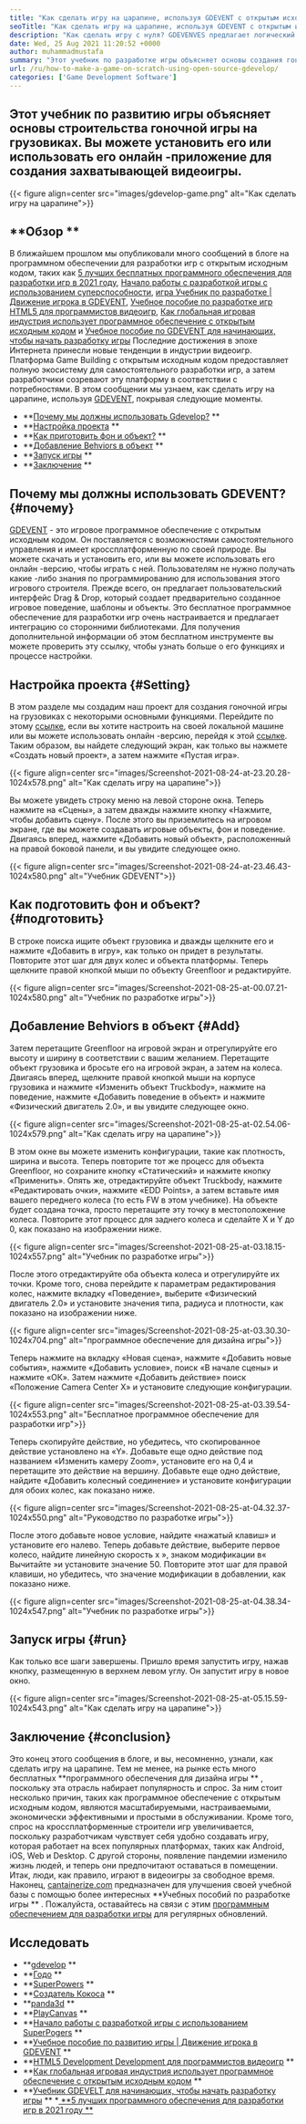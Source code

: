 ```yaml
---
title: "Как сделать игру на царапине, используя GDEVENT с открытым исходным кодом" 
seoTitle: "Как сделать игру на царапине, используя GDEVENT с открытым исходным кодом" 
description: "Как сделать игру с нуля? GDEVENVES предлагает логический пользовательский интерфейс, наполненный множеством компонентов и поведения для создания видеоигр для веб -сайтов, рабочих столов, iOS и Android." 
date: Wed, 25 Aug 2021 11:20:52 +0000
author: muhammadmustafa
summary: "Этот учебник по разработке игры объясняет основы создания гоночной игры на грузовиках. Вы можете установить его или использовать его онлайн -приложение для создания захватывающей видеоигры." 
url: /ru/how-to-make-a-game-on-scratch-using-open-source-gdevelop/
categories: ['Game Development Software']
---
```


## Этот учебник по развитию игры объясняет основы строительства гоночной игры на грузовиках. Вы можете установить его или использовать его онлайн -приложение для создания захватывающей видеоигры.

{{< figure align=center src="images/gdevelop-game.png" alt="Как сделать игру на царапине">}}


##  **Обзор ** 
В ближайшем прошлом мы опубликовали много сообщений в блоге на программном обеспечении для разработки игр с открытым исходным кодом, таких как [5 лучших бесплатных программного обеспечения для разработки игр в 2021 году][1], [Начало работы с разработкой игры с использованием суперспособности][2], [игра Учебник по разработке | Движение игрока в GDEVENT][3], [Учебное пособие по разработке игр HTML5 для программистов видеоигр][4], [Как глобальная игровая индустрия использует программное обеспечение с открытым исходным кодом][5] и [Учебное пособие по GDEVENT для начинающих, чтобы начать разработку игры][6 ] Последние достижения в эпохе Интернета принесли новые тенденции в индустрии видеоигр. Платформа Game Building с открытым исходным кодом предоставляет полную экосистему для самостоятельного разработки игр, а затем разработчики созревают эту платформу в соответствии с потребностями. В этом сообщении мы узнаем, как сделать игру на царапине, используя [GDEVENT][7], покрывая следующие моменты.
  * **[Почему мы должны использовать Gdevelop?][8] ** 
  * **[Настройка проекта][9] ** 
  * **[Как приготовить фон и объект?][10] ** 
  * **[Добавление Behviors в объект][11] ** 
  * **[Запуск игры][12] ** 
  * **[Заключение][13] ** 

## Почему мы должны использовать GDEVENT?   {#почему}
[GDEVENT][7] - это игровое программное обеспечение с открытым исходным кодом. Он поставляется с возможностями самостоятельного управления и имеет кроссплатформенную по своей природе. Вы можете скачать и установить его, или вы можете использовать его онлайн -версию, чтобы играть с ней. Пользователям не нужно получать какие -либо знания по программированию для использования этого игрового строителя. Прежде всего, он предлагает пользовательский интерфейс Drag & Drop, который создает предварительно созданное игровое поведение, шаблоны и объекты. Это бесплатное программное обеспечение для разработки игр очень настраивается и предлагает интеграцию со сторонними библиотеками. Для получения дополнительной информации об этом бесплатном инструменте вы можете проверить эту ссылку, чтобы узнать больше о его функциях и процессе настройки.

## Настройка проекта   {#Setting}
В этом разделе мы создадим наш проект для создания гоночной игры на грузовиках с некоторыми основными функциями. Перейдите по этому [ссылке][6], если вы хотите настроить на своей локальной машине или вы можете использовать онлайн -версию, перейдя к этой [ссылке][14].
Таким образом, вы найдете следующий экран, как только вы нажмете «Создать новый проект», а затем нажмите «Пустая игра».

{{< figure align=center src="images/Screenshot-2021-08-24-at-23.20.28-1024x578.png" alt="Как сделать игру на царапине">}}

Вы можете увидеть строку меню на левой стороне окна. Теперь нажмите на «Сцены», а затем дважды нажмите кнопку «Нажмите, чтобы добавить сцену». После этого вы приземлитесь на игровом экране, где вы можете создавать игровые объекты, фон и поведение. Двигаясь вперед, нажмите «Добавить новый объект», расположенный на правой боковой панели, и вы увидите следующее окно.

{{< figure align=center src="images/Screenshot-2021-08-24-at-23.46.43-1024x580.png" alt="Учебник GDEVENT">}}


## Как подготовить фон и объект?   {#подготовить}
В строке поиска ищите объект грузовика и дважды щелкните его и нажмите «Добавить в игру», как только он придет в результаты. Повторите этот шаг для двух колес и объекта платформы. Теперь щелкните правой кнопкой мыши по объекту Greenfloor и редактируйте.

{{< figure align=center src="images/Screenshot-2021-08-25-at-00.07.21-1024x580.png" alt="Учебник по разработке игры">}}


## Добавление Behviors в объект   {#Add}
Затем перетащите Greenfloor на игровой экран и отрегулируйте его высоту и ширину в соответствии с вашим желанием. Перетащите объект грузовика и бросьте его на игровой экран, а затем на колеса. Двигаясь вперед, щелкните правой кнопкой мыши на корпусе грузовика и нажмите «Изменить объект Truckbody», нажмите на поведение, нажмите «Добавить поведение в объект» и нажмите «Физический двигатель 2.0», и вы увидите следующее окно.

{{< figure align=center src="images/Screenshot-2021-08-25-at-02.54.06-1024x579.png" alt="Как сделать игру на царапине">}}

В этом окне вы можете изменить конфигурации, такие как плотность, ширина и высота. Теперь повторите тот же процесс для объекта Greenfloor, но сохраните кнопку «Статический» и нажмите кнопку «Применить». Опять же, отредактируйте объект Truckbody, нажмите «Редактировать очки», нажмите «EDD Points», а затем вставьте имя вашего переднего колеса (то есть FW в этом учебнике). На объекте будет создана точка, просто перетащите эту точку в местоположение колеса. Повторите этот процесс для заднего колеса и сделайте X и Y до 0, как показано на изображении ниже.

{{< figure align=center src="images/Screenshot-2021-08-25-at-03.18.15-1024x557.png" alt="Учебник по разработке игры">}}

После этого отредактируйте оба объекта колеса и отрегулируйте их точки. Кроме того, снова перейдите к параметрам редактирования колес, нажмите вкладку «Поведение», выберите «Физический двигатель 2.0» и установите значения типа, радиуса и плотности, как показано на изображении ниже.

{{< figure align=center src="images/Screenshot-2021-08-25-at-03.30.30-1024x704.png" alt="программное обеспечение для дизайна игры">}}

Теперь нажмите на вкладку «Новая сцена», нажмите «Добавить новые события», нажмите «Добавить условие», поиск «В начале сцены» и нажмите «ОК». Затем нажмите «Добавить действие» поиск «Положение Camera Center X» и установите следующие конфигурации.

{{< figure align=center src="images/Screenshot-2021-08-25-at-03.39.54-1024x553.png" alt="Бесплатное программное обеспечение для разработки игр">}}

Теперь скопируйте действие, но убедитесь, что скопированное действие установлено на «Y». Добавьте еще одно действие под названием «Изменить камеру Zoom», установите его на 0,4 и перетащите это действие на вершину. Добавьте еще одно действие, найдите «Добавить колесный соединение» и установите конфигурации для обоих колес, как показано ниже.

{{< figure align=center src="images/Screenshot-2021-08-25-at-04.32.37-1024x550.png" alt="Руководство по разработке игры">}}

После этого добавьте новое условие, найдите «нажатый клавиш» и установите его налево. Теперь добавьте действие, выберите первое колесо, найдите линейную скорость x », знаком модификации в« Вычитайте »и установите значение 50. Повторите этот шаг для правой клавиши, но убедитесь, что значение модификации в добавлении, как показано ниже.

{{< figure align=center src="images/Screenshot-2021-08-25-at-04.38.34-1024x547.png" alt="Учебник по разработке игры">}}


## Запуск игры   {#run}
Как только все шаги завершены. Пришло время запустить игру, нажав кнопку, размещенную в верхнем левом углу. Он запустит игру в новое окно.

{{< figure align=center src="images/Screenshot-2021-08-25-at-05.15.59-1024x543.png" alt="Как сделать игру на царапине">}}


## Заключение   {#conclusion}
Это конец этого сообщения в блоге, и вы, несомненно, узнали, как сделать игру на царапине. Тем не менее, на рынке есть много бесплатных  **программного обеспечения для дизайна игры ** , поскольку эта отрасль набирает популярность и спрос. За ним стоит несколько причин, таких как программное обеспечение с открытым исходным кодом, являются масштабируемыми, настраиваемыми, экономически эффективными и простыми в обслуживании. Кроме того, спрос на кроссплатформенные строители игр увеличивается, поскольку разработчикам чувствует себя удобно создавать игру, которая работает на всех популярных платформах, таких как Android, iOS, Web и Desktop. С другой стороны, появление пандемии изменило жизнь людей, и теперь они предпочитают оставаться в помещении. Итак, люди, как правило, играют в видеоигры за свободное время.
Наконец, [cantainerize.com][15] предназначен для улучшения своей учебной базы с помощью более интересных  **Учебных пособий по разработке игры ** . Пожалуйста, оставайтесь на связи с этим [программным обеспечением для разработки игры][16] для регулярных обновлений.

## Исследовать
  * **[gdevelop][7] ** 
  * **[Годо][17] ** 
  * **[SuperPowers][18] ** 
  * **[Создатель Кокоса][19] ** 
  * **[panda3d][20] ** 
  * **[PlayCanvas][21] ** 
  * **[Начало работы с разработкой игры с использованием SuperPogers][2] ** 
  * **[Учебное пособие по развитию игры | Движение игрока в GDEVENT][3] ** 
  * **[HTML5 Development Development для программистов видеоигр][4] ** 
  * **[Как глобальная игровая индустрия использует программное обеспечение с открытым исходным кодом][5] ** 
  * **[Учебник GDEVELT для начинающих, чтобы начать разработку игры][6] ** 
  *[ **5 лучших программного обеспечения для разработки игр в 2021 году ** ][1]

  
[1]: https://blog.containerize.com/game-development-software/top-5-free-game-development-software-in-the-year-2021/
[2]: https://blog.containerize.com/game-development-software/superpowers-animation-getting-started-with-game-development/
[3]: https://blog.containerize.com/game-development-software/game-development-tutorial-player-movement-in-gdevelop/
[4]: https://blog.containerize.com/2021/05/19/html5-game-development-tutorial-for-video-game-programmers/
[5]: https://blog.containerize.com/game-development-software/how-global-gaming-market-leveraging-open-source-software/
[6]: https://blog.containerize.com/game-development-software/game-development-tutorial-player-movement-in-gdevelop/
[7]: https://products.containerize.com/game-development-software/gdevelop/
[8]: #why
[9]: #setting
[10]: #prepare
[11]: #add
[12]: #run
[13]: #Conclusion
[14]: https://editor.gdevelop-app.com/
[15]: https://www.containerize.com/
[16]: https://products.containerize.com/game-development-software/
[17]: https://products.containerize.com/game-development-software/godot/
[18]: https://products.containerize.com/game-development-software/superpowers/
[19]: https://products.containerize.com/game-development-software/cocos-creator/
[20]: https://products.containerize.com/game-development-software/panda3d/
[21]: https://products.containerize.com/game-development-software/playcanvas/
